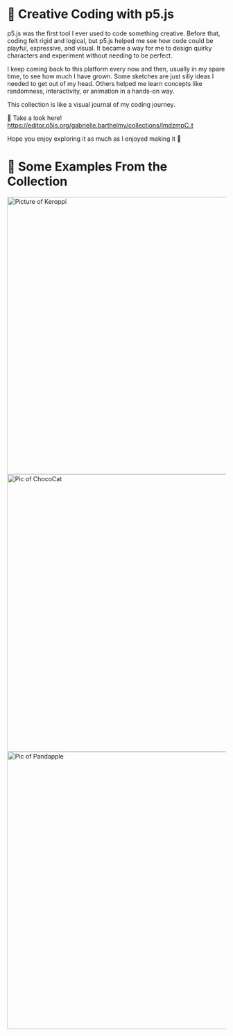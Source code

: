 
# 🌱 Creative Coding with p5.js
p5.js was the first tool I ever used to code something creative. Before that, coding felt rigid and logical, but p5.js helped me see how code could be playful, expressive, and visual. It became a way for me to design quirky characters and experiment without needing to be perfect.

I keep coming back to this platform every now and then, usually in my spare time, to see how much I have grown. Some sketches are just silly ideas I needed to get out of my head. Others helped me learn concepts like randomness, interactivity, or animation in a hands-on way.

This collection is like a visual journal of my coding journey.

🎨 Take a look here! https://editor.p5js.org/gabrielle.barthelmy/collections/lmdzmpC_t

Hope you enjoy exploring it as much as I enjoyed making it 💫

# 🌱 Some Examples From the Collection 


<img width="640" alt="Picture of Keroppi" src="https://github.com/user-attachments/assets/16972880-c43a-480c-85b1-de901a2f49f2" />
<img width="640" alt="Pic of ChocoCat" src="https://github.com/user-attachments/assets/27d10f8c-9dec-4e1e-ae1d-6a4a56a13464" />
<img width="640" alt="Pic of Pandapple" src="https://github.com/user-attachments/assets/0716878e-7402-4c05-a4fc-07ff200373cb" />



